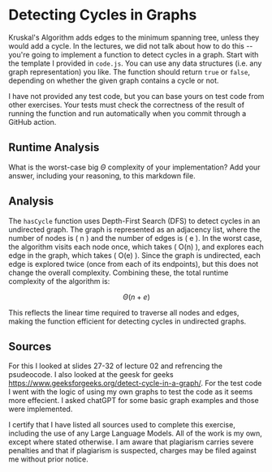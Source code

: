# Detecting Cycles in Graphs

Kruskal's Algorithm adds edges to the minimum spanning tree, unless they would
add a cycle. In the lectures, we did not talk about how to do this -- you're
going to implement a function to detect cycles in a graph. Start with the
template I provided in `code.js`. You can use any data structures (i.e. any
graph representation) you like. The function should return `true` or `false`,
depending on whether the given graph contains a cycle or not.

I have not provided any test code, but you can base yours on test code from
other exercises. Your tests must check the correctness of the result of running
the function and run automatically when you commit through a GitHub action.

## Runtime Analysis

What is the worst-case big $\Theta$ complexity of your implementation? Add your
answer, including your reasoning, to this markdown file.

## Analysis 

The `hasCycle` function uses Depth-First Search (DFS) to detect cycles in an undirected graph. The graph is represented as an adjacency list, where the number of nodes is \( n \) and the number of edges is \( e \). In the worst case, the algorithm visits each node once, which takes \( O(n) \), and explores each edge in the graph, which takes \( O(e) \). Since the graph is undirected, each edge is explored twice (once from each of its endpoints), but this does not change the overall complexity. Combining these, the total runtime complexity of the algorithm is:

$$
\Theta(n + e)
$$

This reflects the linear time required to traverse all nodes and edges, making the function efficient for detecting cycles in undirected graphs.

## Sources 

For this I looked at slides 27-32 of lecture 02 and refrencing the psudeocode. I also looked at the geesk for geeks https://www.geeksforgeeks.org/detect-cycle-in-a-graph/. For the test code I went with the logic of using my own graphs to test the code as it seems more effecient. I asked chatGPT for some basic graph examples and those were implemented. 

I certify that I have listed all sources used to complete this exercise, including the use of any Large Language Models. All of the work is my own, except where stated otherwise. I am aware that plagiarism carries severe penalties and that if plagiarism is suspected, charges may be filed against me without prior notice.

